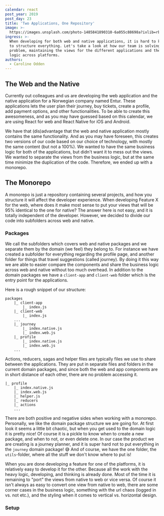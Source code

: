 ```yaml
---
calendar: react
post_year: 2019
post_day: 23
title: 'Two Applications, One Repository'
image: >-
  https://images.unsplash.com/photo-1485841890310-6a055c88698a?ixlib=rb-1.2.1&ixid=eyJhcHBfaWQiOjEyMDd9&auto=format&fit=crop&w=2250&q=80
ingress: >-
  When developing for both web and native applications, it is hard to know how
  to structure everything. Let's take a look at how our team is solving this
  problem, maintaining the views for the different applications and the business
  logic across platforms.
authors:
  - Caroline Odden
---
```

## The Web and the Native

Currently out colleagues and us are developing the web application and the native application for a Norwegian company named Entur. These applications lets the user plan their journey, buy tickets, create a profile, add payment options, and other functionalities. To be able to create this awesomeness, and as you may have guessed based on this calendar, we are using React for web and React Native for iOS and Android.

We have that (dis)advantage that the web and native application mostly contains the same functionality. And as you may have foreseen, this creates two versions of our code based on our choice of technology, with mostly the same content (but not a 100%). We wanted to have the same business logic for both of the applications, but didn't want it to mess out the views. We wanted to separate the views from the business logic, but at the same time minimize the duplication of the code. Therefore, we ended up with a monorepo.

## The Monorepo

A monorepo is just a repository containing several projects, and how you structure it will affect the developer experience. 
When developing Feature X for the web, where does it make most sense to put your views that will be 95% identical to the one for native? The answer here is not easy, and it is totally independent of the developer. However, we decided to divide our code into subfolders across web and native.

### Packages

We call the subfolders which covers web and native packages and we separate them by the domain (we feel) they belong to. For instance we have created a subfolder for everything regarding the profile page, and another folder for things that travel suggestions (called journey). By doing it this way we are able to easier compare the components and share the business logic across web and native without too much overhead.
In addition to the domain packages we have a `client-app` and `client-web` folder which is the entry point for the applications.

Here is a rough snippet of our structure:

```
packages
    |_ client-app
        |_ index.js
    |_ client-web
        |_ index.js
    ...
    |_ journey
        |_ index.native.js
        |_ index.web.js
    |_ profile
        |_ index.native.js
        |_ index.web.js
    ...

```

Actions, reducers, sagas and helper files are typically files we use to share between the applications. They are put in separate files and folders in the current domain packages, and since both the web and app components are in short distance of each other, there are no problem accessing it.

```
|_ profile
    |_ index.native.js
    |_ index.web.js
    |_ helper.js
    |_ reducers
    |_ actions
    ...
```

There are both positive and negative sides when working with a monorepo. Personally, we like the domain package structure we are going for. At first look it seems a little bit chaotic, but when you get used to the domain logic it is pretty nice! Of course it is a pickle to know when to create a new package, and when to not, or even delete one. In our case the product we are creating is a journey planner, and it is super hard not to put everything in the `journey` domain package! 😅 And of course, we have the one folder, the `utils`-folder, where all the stuff we don't know where to put is!

When you are done developing a feature for one of the platforms, it is relatively easy to develop it for the other. Because all the work with the heavy logic, developing, and thinking is already done. Most of the time it is remaining to "port" the views from native to web or vice versa. Of course it isn't always as easy to convert one view from native to web, there are some corner cases in the business logic, something with the url chaos (logged in vs. not etc.), and the styling when it comes to vertical vs. horizontal design.


### Setup

<Kent skriv her>

<React Native and node_modules>
<Flow and flow-typed files>
<Rarely good support of frameworks by default>


